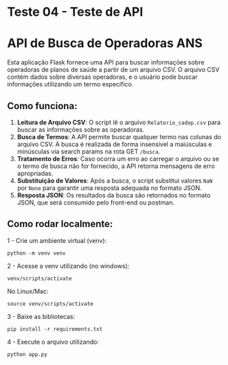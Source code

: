 # Teste 04 - Teste de API

# API de Busca de Operadoras ANS

Esta aplicação Flask fornece uma API para buscar informações sobre operadoras de planos de saúde a partir de um arquivo CSV. O arquivo CSV contém dados sobre diversas operadoras, e o usuário pode buscar informações utilizando um termo específico. 

## Como funciona:

1. **Leitura de Arquivo CSV**: O script lê o arquivo `Relatorio_cadop.csv` para buscar as informações sobre as operadoras.
2. **Busca de Termos**: A API permite buscar qualquer termo nas colunas do arquivo CSV. A busca é realizada de forma insensível a maiúsculas e minúsculas via search params na rota GET `/busca`.
3. **Tratamento de Erros**: Caso ocorra um erro ao carregar o arquivo ou se o termo de busca não for fornecido, a API retorna mensagens de erro apropriadas.
4. **Substituição de Valores**: Após a busca, o script substitui valores `NaN` por `None` para garantir uma resposta adequada no formato JSON.
5. **Resposta JSON**: Os resultados da busca são retornados no formato JSON, que será consumido pelo front-end ou postman.

## Como rodar localmente:
1 - Crie um ambiente virtual (venv): 

 `python -m venv venv` 

2 - Acesse a venv utilizando (no windows):

`venv/scripts/activate`

No Linux/Mac:

`source venv/scripts/activate`

3 - Baixe as bibliotecas:

`pip install -r requirements.txt`

4 - Execute o arquivo utilizando:

`python app.py`
